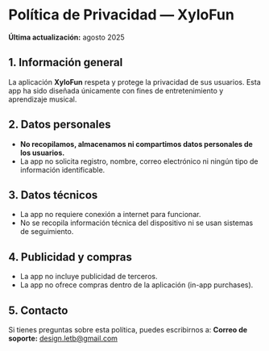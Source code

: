 # Política de Privacidad — XyloFun

**Última actualización:** agosto 2025

## 1. Información general
La aplicación **XyloFun** respeta y protege la privacidad de sus usuarios.
Esta app ha sido diseñada únicamente con fines de entretenimiento y aprendizaje musical.

## 2. Datos personales
- **No recopilamos, almacenamos ni compartimos datos personales de los usuarios.**
- La app no solicita registro, nombre, correo electrónico ni ningún tipo de información identificable.

## 3. Datos técnicos
- La app no requiere conexión a internet para funcionar.
- No se recopila información técnica del dispositivo ni se usan sistemas de seguimiento.

## 4. Publicidad y compras
- La app no incluye publicidad de terceros.
- La app no ofrece compras dentro de la aplicación (in-app purchases).

## 5. Contacto
Si tienes preguntas sobre esta política, puedes escribirnos a:
**Correo de soporte:** design.letb@gmail.com
